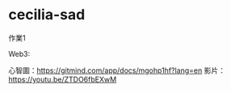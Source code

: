 # cecilia-sad

作業1

Web3:

心智圖：https://gitmind.com/app/docs/mgohp1hf?lang=en
影片：https://youtu.be/ZTDO6fbEXwM
